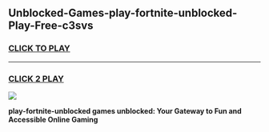 
## Unblocked-Games-play-fortnite-unblocked-Play-Free-c3svs
<h3>
<a href="https://premium76.site?title=play-fortnite-unblocked&ref=18A1">CLICK TO PLAY</a></h3>
<hr>

<h3>
<a href="https://premium76.site?title=play-fortnite-unblocked&ref=18A1">CLICK 2 PLAY</a>
  
</h3>

<a href="https://premium76.site?title=play-fortnite-unblocked&ref=18A1"><img src="https://clearcache.store/games.png"></a>


**play-fortnite-unblocked games unblocked: Your Gateway to Fun and Accessible Online Gaming**
